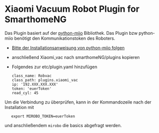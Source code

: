 # Xiaomi Vacuum Robot Plugin for SmarthomeNG
Das Plugin basiert auf der [python-miio](https://github.com/rytilahti/python-miio) Bibliothek. Das Plugin bzw python-miio benötigt den Kommunikationstoken des Roboters. 

- [Bitte der Installationsanweisung von python-miio folgen](https://python-miio.readthedocs.io/en/latest/discovery.html#installation)
- anschließend Xiaomi_vac nach smarthomeNG/plugins kopieren
- Folgendes zur etc/plugin.yaml hinzufügen

    ```Roboter:
    class_name: Robvac
    class_path: plugins.xiaomi_vac
    ip: '192.XXX.XXX.XXX'
    token: 'euerToken'
    read_cyl: 45
    ```


Um die Verbindung zu überprüfen, kann in der Kommandozeile nach der Installation mit 
```export MIROBO_IP=192.xxx.xxx.xxx
   export MIROBO_TOKEN=euerToken
```
   
und anschließendem ```mirobo``` die basics abgefragt werden.
